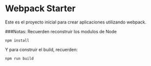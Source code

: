 # Webpack Starter

Este es el proyecto inicial para crear aplicaciones utilizando webpack.

###Notas:
Recuerden reconstruir los modulos de Node
```
npm install
```

Y para construir el build, recuerden:
```
npm run build
```